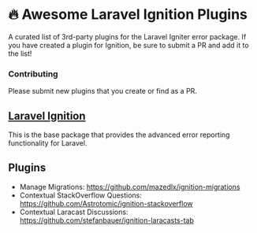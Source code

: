 # 🔥 Awesome Laravel Ignition Plugins
A curated list of 3rd-party plugins for the Laravel Igniter error package. If you have created a plugin for Ignition, be sure to submit a PR and add it to the list!

### Contributing
Please submit new plugins that you create or find as a PR.

## [Laravel Ignition](https://github.com/facade/ignition)
This is the base package that provides the advanced error reporting functionality for Laravel.

## Plugins
- Manage Migrations: https://github.com/mazedlx/ignition-migrations
- Contextual StackOverflow Questions: https://github.com/Astrotomic/ignition-stackoverflow
- Contextual Laracast Discussions: https://github.com/stefanbauer/ignition-laracasts-tab
